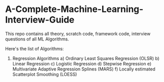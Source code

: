 # A-Complete-Machine-Learning-Interview-Guide
This repo contains all theory, scratch code, framework code, interview questions of all ML Algorithms.

Here's the list of Algorithms:

1. Regression Algorithms
    a) Ordinary Least Squares Regression (OLSR)
    b) Linear Regression
    c) Logistic Regression
    d) Stepwise Regression
    e) Multivariate Adaptive Regression Splines (MARS)
    f) Locally estimated Scatterplot Smoothing (LOESS)

